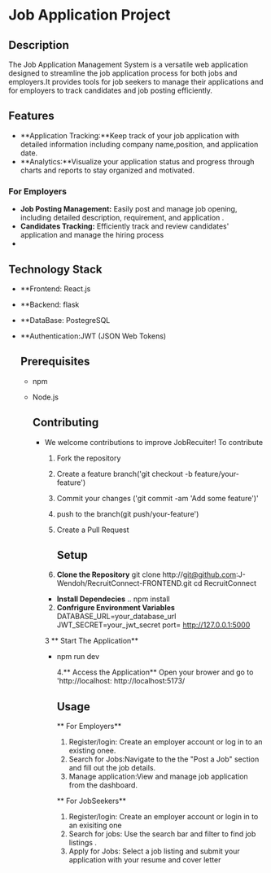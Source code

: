 # Job  Application Project

## Description
The Job Application Management System is a versatile web application designed to streamline the job application process for both jobs and employers.It provides tools for job seekers to manage their applications and for employers to track candidates and job posting efficiently.

## Features
- **Application Tracking:**Keep track of your job application with detailed information including company name,position, and application date.
- **Analytics:**Visualize your application status and progress through charts and reports to stay organized and motivated.

 ### For Employers
- **Job Posting Management:** Easily post and manage job opening, including detailed description, requirement, and application .
- **Candidates Tracking:** Efficiently track and review candidates' application and manage the hiring process
- 
## Technology Stack
- **Frontend: React.js
- **Backend: flask
- **DataBase: PostegreSQL
- **Authentication:JWT (JSON Web Tokens)
 

  ## Prerequisites
  - npm
  - Node.js
 
    ## Contributing
    - We welcome contributions to improve JobRecuiter! To contribute
      1. Fork the repository
      2. Create a feature branch('git checkout -b feature/your-feature')
      3. Commit your changes ('git commit -am 'Add some feature')'
      4. push to the branch(git push/your-feature')
      5. Create a Pull Request

         ## Setup
        1. **Clone the Repository**
         git clone http://git@github.com:J-Wendoh/RecruitConnect-FRONTEND.git
         cd RecruitConnect
        - **Install Dependecies**
          .. npm install
      2. **Confrigure Environment Variables**
          DATABASE_URL=your_database_url
          JWT_SECRET=your_jwt_secret
          port=  http://127.0.0.1:5000

        3 ** Start The Application**
         - npm run dev

           4.** Access the Application**
           Open your brower and go to 'http://localhost: http://localhost:5173/

           ## Usage
           ** For Employers**
           1. Register/login: Create an employer account or log in to an existing onee.
           2. Search for Jobs:Navigate to the the "Post a Job" section and fill out the job details.
           3. Manage application:View and manage job application from the dashboard.

             ** For JobSeekers**
           1. Register/login: Create an employer account or login in to an exisiting one
           2. Search for jobs: Use the search bar and filter to find job listings .
           3. Apply for Jobs: Select a job listing and submit your application with your resume and cover letter            
         
         
